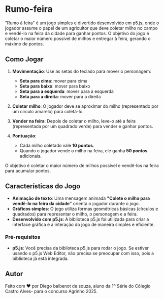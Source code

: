 # Rumo-feira
"Rumo á feira" é um jogo simples e divertido desenvolvido em p5.js, onde o jogador assume o papel de um agricultor que deve coletar milho no campo e vendê-lo na feira da cidade para ganhar pontos. O objetivo do jogo é coletar o maior número possível de milhos e entregar à feira, gerando o máximo de pontos.

## Como Jogar

1. **Movimentação**: Use as setas do teclado para mover o personagem:
   - **Seta para cima**: mover para cima
   - **Seta para baixo**: mover para baixo
   - **Seta para a esquerda**: mover para a esquerda
   - **Seta para a direita**: mover para a direita

2. **Coletar milho**: O jogador deve se aproximar do milho (representado por um círculo amarelo) para coletá-lo.

3. **Vender na feira**: Depois de coletar o milho, leve-o até a feira (representada por um quadrado verde) para vender e ganhar pontos.

4. **Pontuação**:
   - Cada milho coletado vale **10 pontos**.
   - Quando o jogador vende o milho na feira, ele ganha **50 pontos** adicionais.

O objetivo é coletar o maior número de milhos possível e vendê-los na feira para acumular pontos.


## Características do Jogo

- **Animação de texto**: Uma mensagem animada **"Colete o milho para vendê-lo na feira da cidade"** orienta o jogador durante o jogo.
- **Gráficos simples**: O jogo utiliza formas geométricas básicas (círculos e quadrados) para representar o milho, o personagem e a feira.
- **Desenvolvido com p5.js**: A biblioteca p5.js foi utilizada para criar a interface gráfica e a interação do jogo de maneira simples e eficiente.

### Pré-requisitos

- **p5.js**: Você precisa da biblioteca p5.js para rodar o jogo. Se estiver usando o p5.js Web Editor, não precisa se preocupar com isso, pois a biblioteca já está integrada.


## Autor

Feito com ❤️ por Diego balbenot de souza, aluno da 1º Série do Cólegio Castro Alves- para o concurso Agrinho 2025.



